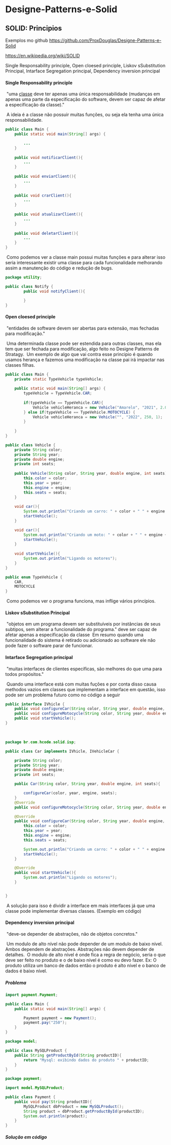 # Designe-Patterns-e-Solid

## SOLID: Principios

Exemplos mo github https://github.com/ProxDouglas/Designe-Patterns-e-Solid

https://en.wikipedia.org/wiki/SOLID

Single Responsability principle, Open cloesed principle, Liskov sSubstitution Principal, Intarface Segregation principal, Dependency inversion principal

#### Single Responsability principle

​	"uma [classe](https://pt.wikipedia.org/wiki/Classe_(programação)) deve ter apenas uma única responsabilidade (mudanças em apenas uma parte da especificação do software, devem ser capaz de afetar a especificação da classe)."

​	A ideia é a classe não possuir muitas funções, ou seja ela tenha uma única responsabilidade.

```java
public class Main {
    public static void main(String[] args) {

        ...
    }
    
    public void notificarClient(){	
        ...
	}
    
    public void enviarClient(){	
        ...
	}
    
    public void crarClient(){	
        ...
	}
    
    public void atualizarClient(){	
        ...
	}
    
    public void deletarClient(){	
        ...
	}
}
```

​	Como podemos ver a classe main possui muitas funções e para alterar isso seria interessante existir uma classe para cada funcionalidade melhorando assim a manutenção do código e redução de bugs.

```java
package utility;

public class Notify {
        public void notifyClient(){

        }
}

```



#### Open cloesed principle

​	"entidades de software devem ser abertas para extensão, mas fechadas para modificação."

​		Uma determinada classe pode ser estendida para outras classes, mas ela tem que ser fechada para modificação, algo feito no Designe Patterns de  Stratagy. 
​	Um exemplo de algo que vai contra esse principio é quando usamos herança e fazemos uma modificação na classe pai irá impactar nas classes filhas.

```java
public class Main {
    private static TypeVehicle typeVehicle;
    
    public static void main(String[] args) {
		typeVehicle = TypeVehicle.CAR;
        
        if(typeVehicle == TypeVehicle.CAR){
            Vehicle vehicleHeranca = new Vehicle("Amarelo", "2021", 2.0, 4);
		} else if(typeVehicle == TypeVehicle.MOTOCYCLE) {
            Vehicle vehicleHeranca = new Vehicle("", "2022", 250, 1);   
        }
        
    }
}
```



```java
public class Vehicle {
    private String color;
    private String year;
    private double engine;
    private int seats;
    
    public Vehicle(String color, String year, double engine, int seats){
        this.color = color;
        this.year = year;
        this.engine = engine;
        this.seats = seats;
    }
    
    void car(){
        System.out.println("Criando um carro: " + color + " " + engine + " " + " com " + seats + " assentos");
        startVehicle();
    }

    void car(){
        System.out.println("Criando um moto: " + color + " " + engine + " cilindradas");
        startVehicle();
    }
    
    void startVehicle(){
        System.out.println("Ligando os motores");
    }
}
```

```java
public enum TypeVehicle {
	CAR,
	MOTOCYCLE
}
```

​	Como podemos ver o programa funciona, mas inflige vários princípios.

#### Liskov sSubstitution Principal

​	"objetos em um programa devem ser substituíveis por instâncias de seus subtipos, sem alterar a funcionalidade do programa." deve ser capaz de afetar apenas a especificação da classe
​	Em resumo quando uma funcionalidade do sistema é retirado ou adicionado ao software ele não pode fazer o software parar de funcionar.

#### Intarface Segregation principal

​	"muitas interfaces de clientes específicas, são melhores do que uma para todos propósitos."

​	Quando uma interface está com muitas fuções e por conta disso causa methodos vazios em classes que implementam a interface em questão, isso pode ser um problema futuro como no código a seguir 

```java
public interface IVhicle {
    public void configureCar(String color, String year, double engine, int seats);
    public void configureMotocycle(String color, String year, double engine);
    public void startVehicle();
}
```

​	

```java
package br.com.hcode.solid.isp;

public class Car implements IVhicle, IVehicleCar {

    private String color;
    private String year;
    private double engine;
    private int seats;

    public Car(String color, String year, double engine, int seats){

        configureCar(color, year, engine, seats);
    }
    @Override
    public void configureMotocycle(String color, String year, double engine){}

    @Override
    public void configureCar(String color, String year, double engine, int seats){
        this.color = color;
        this.year = year;
        this.engine = engine;
        this.seats = seats;

        System.out.println("Criando um carro: " + color + " " + engine + " " + " com " + seats + " assentos");
        startVehicle();
    }

    @Override
    public void startVehicle(){
        System.out.println("Ligando os motores");
    }


}

```

​	A solução para isso é dividir a interface em mais interfaces já que uma classe pode implementar diversas classes. (Exemplo em código)

#### Dependency inversion principal

​	"deve-se depender de abstrações, não de objetos concretos."

​	Um modulo de alto nível não pode depender de um modulo de baixo nível. Ambos dependem de abstrações. Abstrações não devem depender de detalhes.
​	O modulo de alto nível é onde fica a regra de negócio, seria o que deve ser feito no produto e o de baixo nível é como eu devo fazer. Ex: O produto utiliza um banco de dados então o produto é alto nível e o banco de dados é baixo nível.

##### Problema

```java
import payment.Payment;

public class Main {
    public static void main(String[] args) {

        Payment payment = new Payment();
        payment.pay("250");
    }
}
```

```java
package model;

public class MySQLProduct {
    public String getProductById(String productID){
        return "Mysql: exibindo dados do produto " + productID;
    }
}

```

```java
package payment;

import model.MySQLProduct;

public class Payment {
    public void pay(String productID){
        MySQLProduct dbProduct = new MySQLProduct();
        String product = dbProduct.getProductById(productID);
        System.out.println(product);
    }
}

```

##### Solução em código 

